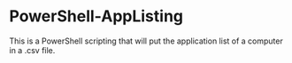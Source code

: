 # PowerShell-AppListing
This is a PowerShell scripting that will put the application list of a computer in a .csv file.
